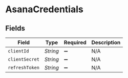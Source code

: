 # AsanaCredentials


## Fields

| Field              | Type               | Required           | Description        |
| ------------------ | ------------------ | ------------------ | ------------------ |
| `clientId`         | *String*           | :heavy_minus_sign: | N/A                |
| `clientSecret`     | *String*           | :heavy_minus_sign: | N/A                |
| `refreshToken`     | *String*           | :heavy_minus_sign: | N/A                |